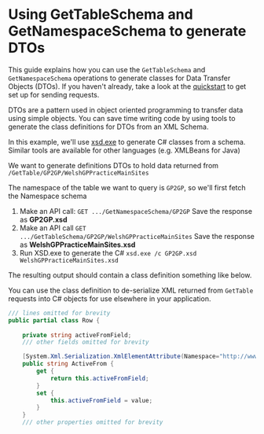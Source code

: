 # Using GetTableSchema and GetNamespaceSchema to generate DTOs

This guide explains how you can use the `GetTableSchema` and `GetNamespaceSchema` operations to generate classes for Data Transfer Objects (DTOs). If you haven't already, take a look at the [quickstart](/wrds-reference-data-and-schema-lookup/api-guide/quickstart) to get set up for sending requests.  

DTOs are a pattern used in object oriented programming to transfer data using simple objects.  You can save time writing code by using tools to generate the class definitions for DTOs from an XML Schema.

In this example, we'll use [xsd.exe][1] to generate C# classes from a schema. Similar tools are available for other languages (e.g. XMLBeans for Java)

We want to generate definitions DTOs to hold data returned from `/GetTable/GP2GP/WelshGPPracticeMainSites`

The namespace of the table we want to query is `GP2GP`, so we'll first fetch the Namespace schema

1. Make an API call: `GET .../GetNamespaceSchema/GP2GP`
   Save the response as **GP2GP.xsd**
2. Make an API call `GET .../GetTableSchema/GP2GP/WelshGPPracticeMainSites`
   Save the response as **WelshGPPracticeMainSites.xsd**
3. Run XSD.exe to generate the C# `xsd.exe /c GP2GP.xsd WelshGPPracticeMainSites.xsd`

The resulting output should contain a class definition something like below.  

You can use the class definition to de-serialize XML returned from `GetTable` requests into C# objects for use elsewhere in your application.

```csharp
/// lines omitted for brevity
public partial class Row {
    
    private string activeFromField;       
    /// other fields omitted for brevity

    [System.Xml.Serialization.XmlElementAttribute(Namespace="http://www.wales.nhs.uk/namespaces/NSD/GP2GP")]
    public string ActiveFrom {
        get {
            return this.activeFromField;
        }
        set {
            this.activeFromField = value;
        }
    }
    /// other properties omitted for brevity
    
```



[1]:https://docs.microsoft.com/en-us/dotnet/standard/serialization/xml-schema-definition-tool-xsd-exe
